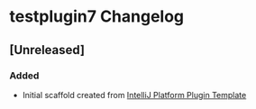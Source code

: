<!-- Keep a Changelog guide -> https://keepachangelog.com -->

# testplugin7 Changelog

## [Unreleased]
### Added
- Initial scaffold created from [IntelliJ Platform Plugin Template](https://github.com/JetBrains/intellij-platform-plugin-template)
